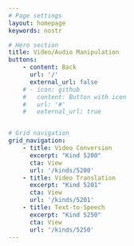 ```yaml
---
# Page settings
layout: homepage
keywords: nostr

# Hero section
title: Video/Audio Manipulation
buttons:
    - content: Back
      url: '/'
      external_url: false
    # - icon: github
    #   content: Button with icon
    #   url: '#'
    #   external_url: true


# Grid navigation
grid_navigation:
    - title: Video Conversion
      excerpt: "Kind 5200"
      cta: View
      url: '/kinds/5200'
    - title: Video Translation
      excerpt: "Kind 5201"
      cta: View
      url: '/kinds/5201'
    - title: Text-to-Speech
      excerpt: "Kind 5250"
      cta: View
      url: '/kinds/5250'
---
```

